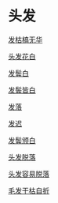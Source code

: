 # 头发[发枯槁无华](https://www.gmzyjc.com/search/result?wd=发枯槁无华)[头发花白](https://www.gmzyjc.com/search/result?wd=头发花白)[发鬓白](https://www.gmzyjc.com/search/result?wd=发鬓白)[发鬓皆白](https://www.gmzyjc.com/search/result?wd=发鬓皆白)[发落](https://www.gmzyjc.com/search/result?wd=发落)[发迟](https://www.gmzyjc.com/search/result?wd=发迟)[发鬓颁白](https://www.gmzyjc.com/search/result?wd=发鬓颁白)[头发脱落](https://www.gmzyjc.com/search/result?wd=头发脱落)[头发容易脱落](https://www.gmzyjc.com/search/result?wd=头发容易脱落)[毛发干枯自折](https://www.gmzyjc.com/search/result?wd=毛发干枯自折)